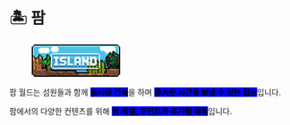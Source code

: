 # 🏝️ 팜

<div align="left"><figure><img src="../../.gitbook/assets/island.png" alt=""><figcaption></figcaption></figure></div>

팜 월드는 섬원들과 함께 <mark style="background-color:blue;">**농사와 건축**</mark>을 하며 <mark style="background-color:blue;">**즐거운 시간을 보낼 수 있는 월드**</mark>입니다.

팜에서의 다양한 컨텐츠를 위해 <mark style="background-color:blue;">**팜 레벨, 포인트가 추가될 예정**</mark>입니다.
